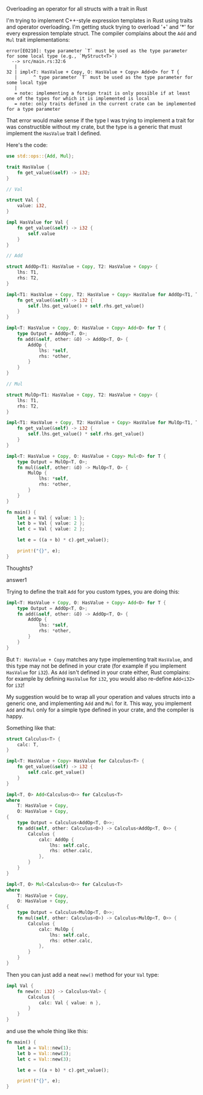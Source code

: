 Overloading an operator for all structs with a trait in Rust

I'm trying to implement C++-style expression templates in Rust using traits and operator overloading. I'm getting stuck trying to overload '+' and '*' for every expression template struct. The compiler complains about the `Add` and `Mul` trait implementations:

```none
error[E0210]: type parameter `T` must be used as the type parameter for some local type (e.g., `MyStruct<T>`)
  --> src/main.rs:32:6
   |
32 | impl<T: HasValue + Copy, O: HasValue + Copy> Add<O> for T {
   |      ^ type parameter `T` must be used as the type parameter for some local type
   |
   = note: implementing a foreign trait is only possible if at least one of the types for which it is implemented is local
   = note: only traits defined in the current crate can be implemented for a type parameter
```

That error would make sense if the type I was trying to implement a trait for was constructible without my crate, but the type is a generic that must implement the `HasValue` trait I defined.

Here's the code:

```rust
use std::ops::{Add, Mul};

trait HasValue {
    fn get_value(&self) -> i32;
}

// Val

struct Val {
    value: i32,
}

impl HasValue for Val {
    fn get_value(&self) -> i32 {
        self.value
    }
}

// Add

struct AddOp<T1: HasValue + Copy, T2: HasValue + Copy> {
    lhs: T1,
    rhs: T2,
}

impl<T1: HasValue + Copy, T2: HasValue + Copy> HasValue for AddOp<T1, T2> {
    fn get_value(&self) -> i32 {
        self.lhs.get_value() + self.rhs.get_value()
    }
}

impl<T: HasValue + Copy, O: HasValue + Copy> Add<O> for T {
    type Output = AddOp<T, O>;
    fn add(&self, other: &O) -> AddOp<T, O> {
        AddOp {
            lhs: *self,
            rhs: *other,
        }
    }
}

// Mul

struct MulOp<T1: HasValue + Copy, T2: HasValue + Copy> {
    lhs: T1,
    rhs: T2,
}

impl<T1: HasValue + Copy, T2: HasValue + Copy> HasValue for MulOp<T1, T2> {
    fn get_value(&self) -> i32 {
        self.lhs.get_value() * self.rhs.get_value()
    }
}

impl<T: HasValue + Copy, O: HasValue + Copy> Mul<O> for T {
    type Output = MulOp<T, O>;
    fn mul(&self, other: &O) -> MulOp<T, O> {
        MulOp {
            lhs: *self,
            rhs: *other,
        }
    }
}

fn main() {
    let a = Val { value: 1 };
    let b = Val { value: 2 };
    let c = Val { value: 2 };

    let e = ((a + b) * c).get_value();

    print!("{}", e);
}
```

Thoughts?

answer1

Trying to define the trait `Add` for you custom types, you are doing this:

```rust
impl<T: HasValue + Copy, O: HasValue + Copy> Add<O> for T {
    type Output = AddOp<T, O>;
    fn add(&self, other: &O) -> AddOp<T, O> {
        AddOp {
            lhs: *self,
            rhs: *other,
        }
    }
}
```

But `T: HasValue + Copy` matches any type implementing trait `HasValue`, and this type may not be defined in your crate (for example if you implement `HasValue` for `i32`). As `Add` isn't defined in your crate either, Rust complains: for example by defining `HasValue` for `i32`, you would also re-define `Add<i32>` for `i32`!

My suggestion would be to wrap all your operation and values structs into a generic one, and implementing `Add` and `Mul` for it. This way, you implement `Add` and `Mul` only for a simple type defined in your crate, and the compiler is happy.

Something like that:

```rust
struct Calculus<T> {
    calc: T,
}

impl<T: HasValue + Copy> HasValue for Calculus<T> {
    fn get_value(&self) -> i32 {
        self.calc.get_value()
    }
}

impl<T, O> Add<Calculus<O>> for Calculus<T>
where
    T: HasValue + Copy,
    O: HasValue + Copy,
{
    type Output = Calculus<AddOp<T, O>>;
    fn add(self, other: Calculus<O>) -> Calculus<AddOp<T, O>> {
        Calculus {
            calc: AddOp {
                lhs: self.calc,
                rhs: other.calc,
            },
        }
    }
}

impl<T, O> Mul<Calculus<O>> for Calculus<T>
where
    T: HasValue + Copy,
    O: HasValue + Copy,
{
    type Output = Calculus<MulOp<T, O>>;
    fn mul(self, other: Calculus<O>) -> Calculus<MulOp<T, O>> {
        Calculus {
            calc: MulOp {
                lhs: self.calc,
                rhs: other.calc,
            },
        }
    }
}
```

Then you can just add a neat `new()` method for your `Val` type:

```rust
impl Val {
    fn new(n: i32) -> Calculus<Val> {
        Calculus {
            calc: Val { value: n },
        }
    }
}
```

and use the whole thing like this:

```rust
fn main() {
    let a = Val::new(1);
    let b = Val::new(2);
    let c = Val::new(3);

    let e = ((a + b) * c).get_value();

    print!("{}", e);
}
```

